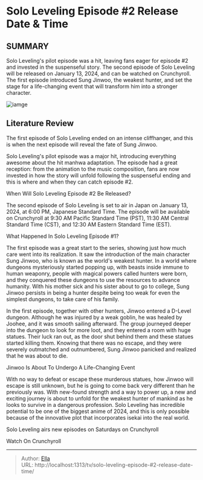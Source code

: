# Solo Leveling Episode #2 Release Date &amp; Time


## SUMMARY 



  Solo Leveling&#39;s pilot episode was a hit, leaving fans eager for episode #2 and invested in the suspenseful story.   The second episode of Solo Leveling will be released on January 13, 2024, and can be watched on Crunchyroll.   The first episode introduced Sung Jinwoo, the weakest hunter, and set the stage for a life-changing event that will transform him into a stronger character.  

![iamge](https://static1.srcdn.com/wordpress/wp-content/uploads/2024/01/shocked-sung-jin-woo.jpg)

## Literature Review
The first episode of Solo Leveling ended on an intense cliffhanger, and this is when the next episode will reveal the fate of Sung Jinwoo.




Solo Leveling&#39;s pilot episode was a major hit, introducing everything awesome about the hit manhwa adaptation. The episode had a great reception: from the animation to the music composition, fans are now invested in how the story will unfold following the suspenseful ending and this is where and when they can catch episode #2.





 When Will Solo Leveling Episode #2 Be Released? 
          

The second episode of Solo Leveling is set to air in Japan on January 13, 2024, at 6:00 PM, Japanese Standard Time. The episode will be available on Crunchyroll at 9:30 AM Pacific Standard Time (PST), 11:30 AM Central Standard Time (CST), and 12:30 AM Eastern Standard Time (EST).



 What Happened In Solo Leveling Episode #1? 
          

The first episode was a great start to the series, showing just how much care went into its realization. It saw the introduction of the main character Sung Jinwoo, who is known as the world&#39;s weakest hunter. In a world where dungeons mysteriously started popping up, with beasts inside immune to human weaponry, people with magical powers called hunters were born, and they conquered these dungeons to use the resources to advance humanity. With his mother sick and his sister about to go to college, Sung Jinwoo persists in being a hunter despite being too weak for even the simplest dungeons, to take care of his family.




In the first episode, together with other hunters, Jinwoo entered a D-Level dungeon. Although he was injured by a weak goblin, he was healed by Joohee, and it was smooth sailing afterward. The group journeyed deeper into the dungeon to look for more loot, and they entered a room with huge statues. Their luck ran out, as the door shut behind them and these statues started killing them. Knowing that there was no escape, and they were severely outmatched and outnumbered, Sung Jinwoo panicked and realized that he was about to die.



 Jinwoo Is About To Undergo A Life-Changing Event 
          

With no way to defeat or escape these murderous statues, how Jinwoo will escape is still unknown, but he is going to come back very different than he previously was. With new-found strength and a way to power up, a new and exciting journey is about to unfold for the weakest hunter of mankind as he looks to survive in a dangerous profession. Solo Leveling has incredible potential to be one of the biggest anime of 2024, and this is only possible because of the innovative plot that incorporates isekai into the real world.




Solo Leveling airs new episodes on Saturdays on Crunchyroll

Watch On Crunchyroll



---

> Author: [Ella](https://instagram.hk.cn/)  
> URL: http://localhost:1313/tv/solo-leveling-episode-#2-release-date-time/  

